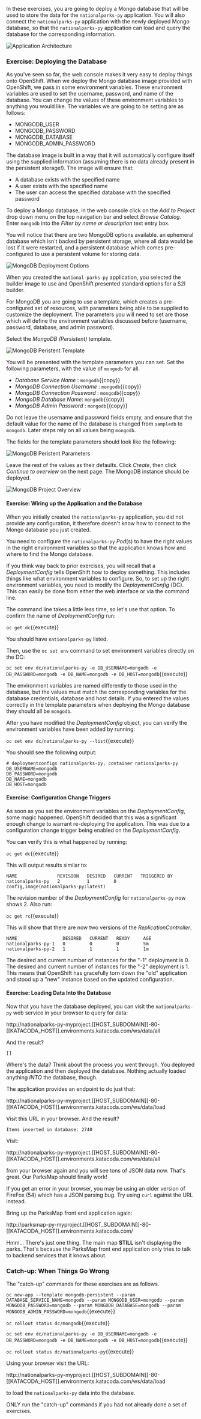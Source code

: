In these exercises, you are going to deploy a Mongo database that will be used to store the data for the `nationalparks-py` application. You will also connect the `nationalparks-py` application with the newly deployed Mongo database, so that the `nationalparks-py` application can load and query the database for the corresponding information.

![Application Architecture](images/08-application-architecture-stage-4.png)

### Exercise: Deploying the Database

As you've seen so far, the web console makes it very easy to deploy things onto
OpenShift. When we deploy the Mongo database image provided with OpenShift, we pass in some environment variables.
These environment variables are used to set the username, password, and name of
the database.  You can change the
values of these environment variables to anything you would like.  The variables
we are going to be setting are as follows:

- MONGODB_USER
- MONGODB_PASSWORD
- MONGODB_DATABASE
- MONGODB_ADMIN_PASSWORD

The database image is built in a way that it will automatically configure itself
using the supplied information (assuming there is no data already present in the
persistent storage!). The image will ensure that:

- A database exists with the specified name
- A user exists with the specified name
- The user can access the specified database with the specified password

To deploy a Mongo database, in the web console click on the _Add to
Project_ drop down menu on the top navigation bar and select _Browse Catalog_. Enter ``mongodb`` into the _Filter by name or description_ text entry box.

You will notice that there are two MongoDB options available. an ephemeral database which isn't backed by persistent storage, where all data would be lost if it were restarted, and a persistent database which comes pre-configured to use a persistent volume for storing data.

![MongoDB Deployment Options](images/08-mongodb-service-catalog.png)

When you created the ``national-parks-py`` application, you selected the
builder image to use and OpenShift presented standard options for a S2I builder.

For MongoDB you are going to use a template, which creates a pre-configured set of resources, with parameters being able to be supplied to customize the deployment. The parameters you will need to set are those which will define the environment variables discussed before (username, password, database, and
admin password).

Select the _MongoDB (Persistent)_ template.

![MongoDB Peristent Template](images/08-mongodb-persistent-template.png)

You will be presented with the template parameters you can set. Set the following parameters, with the value of ``mongodb`` for all.

* _Database Service Name_ : ``mongodb``{{copy}}
* _MongoDB Connection Username_ : ``mongodb``{{copy}}
* _MongoDB Connection Password_ : ``mongodb``{{copy}}
* _MongoDB Database Name_: ``mongodb``{{copy}}
* _MongoDB Admin Password_ : ``mongodb``{{copy}}

Do not leave the username and password fields empty, and ensure that the default value for the name of the database is changed from ``sampledb`` to ``mongodb``. Later steps rely on all values being ``mongodb``.

The fields for the template parameters should look like the following:

![MongoDB Peristent Parameters](images/08-mongodb-template-options.png)

Leave the rest of the values as their defaults. Click
_Create_, then click _Continue to overview_ on the next page. The MongoDB instance should be deployed.

![MongoDB Project Overview](images/08-mongodb-project-overview.png)

#### Exercise: Wiring up the Application and the Database

When you initially created the `nationalparks-py` application, you did not provide any configuration, it therefore doesn't know how to connect to the Mongo database you just created.

You need to configure the `nationalparks-py` *Pod*(s) to have the right values in
the right environment variables so that the application knows how and where to
find the Mongo database.

If you think way back to prior exercises, you will recall that a
_DeploymentConfig_ tells OpenShift how to deploy something. This includes
things like what environment variables to configure. So, to set up the right
environment variables, you need to modify the _DeploymentConfig_
(DC). This can easily be done from either the web interface or via the command
line.

The command line takes a little less time, so let's use that option. To confirm the name of _DeploymentConfig_ run:

``oc get dc``{{execute}}

You should have ``nationalparks-py`` listed.

Then, use the `oc set env` command to set environment variables directly on the DC:

``oc set env dc/nationalparks-py -e DB_USERNAME=mongodb -e DB_PASSWORD=mongodb -e DB_NAME=mongodb -e DB_HOST=mongodb``{{execute}}

The environment variables are named differently to those used in the database, but the values must match the corresponding variables for the database credentials, database and host details. If you entered the values correctly in the template parameters when deploying the Mongo database they should all be ``mongodb``.

After you have modified the *DeploymentConfig* object, you can verify the
environment variables have been added by running:

``oc set env dc/nationalparks-py --list``{{execute}}

You should see the following output:

```
# deploymentconfigs nationalparks-py, container nationalparks-py
DB_USERNAME=mongodb
DB_PASSWORD=mongodb
DB_NAME=mongodb
DB_HOST=mongodb
```

#### Exercise: Configuration Change Triggers

As soon as you set the environment variables on the _DeploymentConfig_, some
magic happened. OpenShift decided that this was a significant enough change to
warrant re-deploying the application. This was due to a configuration change trigger being enabled on the _DeploymentConfig_.

You can verify this is what happened by running:

``oc get dc``{{execute}}

This will output results similar to:

```
NAME               REVISION   DESIRED   CURRENT   TRIGGERED BY
nationalparks-py   2          1         0         config,image(nationalparks-py:latest)
```

The revision number of the *DeploymentConfig* for ``nationalparks-py`` now shows 2. Also run:

``oc get rc``{{execute}}

This will show that there are now two versions of the _ReplicationController_.

```
NAME                 DESIRED   CURRENT   READY     AGE
nationalparks-py-1   0         0         0         5m
nationalparks-py-2   1         1         1         1m
```

The desired and current number of instances for the "-1" deployment
is 0. The desired and current number of instances for the "-2" deployment is 1.
This means that OpenShift has gracefully torn down the "old" application and
stood up a "new" instance based on the updated configuration.

#### Exercise: Loading Data Into the Database

Now that you have the database deployed, you can visit the `nationalparks-py` web
service in your browser to query for data:

http://nationalparks-py-myproject.[[HOST_SUBDOMAIN]]-80-[[KATACODA_HOST]].environments.katacoda.com/ws/data/all

And the result?

```
[]
```

Where's the data? Think about the process you went through. You deployed the
application and then deployed the database. Nothing actually loaded anything
*INTO* the database, though.

The application provides an endpoint to do just that:

http://nationalparks-py-myproject.[[HOST_SUBDOMAIN]]-80-[[KATACODA_HOST]].environments.katacoda.com/ws/data/load

Visit this URL in your browser. And the result?

```
Items inserted in database: 2740
```

Visit:

http://nationalparks-py-myproject.[[HOST_SUBDOMAIN]]-80-[[KATACODA_HOST]].environments.katacoda.com/ws/data/all

from your browser again and you will see tons of JSON data now.
That's great. Our ParksMap should finally work!

If you get an error in your browser, you may be using an older version of FireFox (54) which has a JSON parsing bug. Try using ``curl`` against the URL instead.

Bring up the ParksMap front end application again:

http://parksmap-py-myproject.[[HOST_SUBDOMAIN]]-80-[[KATACODA_HOST]].environments.katacoda.com/

Hmm... There's just one thing. The main map **STILL** isn't displaying the parks.
That's because the ParksMap front end application only tries to talk to backend services that it knows about.

### Catch-up: When Things Go Wrong

The "catch-up" commands for these exercises are as follows.

``oc new-app --template mongodb-persistent --param DATABASE_SERVICE_NAME=mongodb --param MONGODB_USER=mongodb --param MONGODB_PASSWORD=mongodb --param MONGODB_DATABASE=mongodb --param MONGODB_ADMIN_PASSWORD=mongodb``{{execute}}

``oc rollout status dc/mongodb``{{execute}}

``oc set env dc/nationalparks-py -e DB_USERNAME=mongodb -e DB_PASSWORD=mongodb -e DB_NAME=mongodb -e DB_HOST=mongodb``{{execute}}

``oc rollout status dc/nationalparks-py``{{execute}}

Using your browser visit the URL:

http://nationalparks-py-myproject.[[HOST_SUBDOMAIN]]-80-[[KATACODA_HOST]].environments.katacoda.com/ws/data/load

to load the ``nationalparks-py`` data into the database.

ONLY run the "catch-up" commands if you had not already done a set of exercises.
